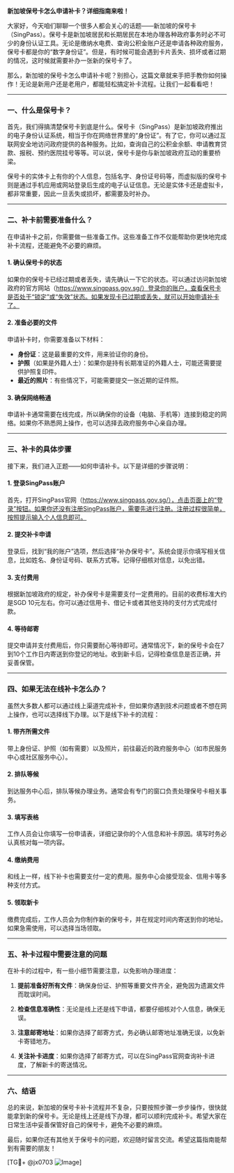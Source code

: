 **新加坡保号卡怎么申请补卡？详细指南来啦！**

大家好，今天咱们聊聊一个很多人都会关心的话题——新加坡的保号卡（SingPass）。保号卡是新加坡居民和长期居民在本地办理各种政府事务时必不可少的身份认证工具。无论是缴纳水电费、查询公积金账户还是申请各种政府服务，保号卡都是你的“数字身份证”。但是，有时候可能会遇到卡片丢失、损坏或者过期的情况，这时候就需要补办一张新的保号卡了。

那么，新加坡的保号卡怎么申请补卡呢？别担心，这篇文章就来手把手教你如何操作！无论是新用户还是老用户，都能轻松搞定补卡流程。让我们一起看看吧！

---

### **一、什么是保号卡？**
首先，我们得搞清楚保号卡到底是什么。保号卡（SingPass）是新加坡政府推出的电子身份认证系统，相当于你在网络世界里的“身份证”。有了它，你可以通过互联网安全地访问政府提供的各种服务。比如，查询自己的公积金余额、申请教育贷款、报税、预约医院挂号等等。可以说，保号卡是你与新加坡政府互动的重要桥梁。

保号卡的实体卡上有你的个人信息，包括名字、身份证号码等，而虚拟版的保号卡则是通过手机应用或网站登录后生成的电子认证信息。无论是实体卡还是虚拟卡，都非常重要，因此一旦丢失或损坏，都需要及时补办。

---

### **二、补卡前需要准备什么？**
在申请补卡之前，你需要做一些准备工作。这些准备工作不仅能帮助你更快地完成补卡流程，还能避免不必要的麻烦。

#### 1. 确认保号卡的状态
如果你的保号卡已经过期或者丢失，请先确认一下它的状态。可以通过访问新加坡政府的官方网站（https://www.singpass.gov.sg/）登录你的账户，查看保号卡是否处于“锁定”或“失效”状态。如果发现卡已过期或丢失，就可以开始申请补卡了。

#### 2. 准备必要的文件
申请补卡时，你需要准备以下材料：
- **身份证**：这是最重要的文件，用来验证你的身份。
- **护照**（如果是外籍人士）：如果你是持有长期准证的外籍人士，可能还需要提供护照复印件。
- **最近的照片**：有些情况下，可能需要提交一张近期的证件照。

#### 3. 确保网络畅通
申请补卡通常需要在线完成，所以确保你的设备（电脑、手机等）连接到稳定的网络。如果你不熟悉网上操作，也可以选择去政府服务中心亲自办理。

---

### **三、补卡的具体步骤**
接下来，我们进入正题——如何申请补卡。以下是详细的步骤说明：

#### 1. 登录SingPass账户
首先，打开SingPass官网（https://www.singpass.gov.sg/），点击页面上的“登录”按钮。如果你还没有注册SingPass账户，需要先进行注册。注册过程很简单，按照提示输入个人信息即可。

#### 2. 提交补卡申请
登录后，找到“我的账户”选项，然后选择“补办保号卡”。系统会提示你填写相关信息，比如姓名、身份证号码、联系方式等。记得仔细核对信息，以免出错。

#### 3. 支付费用
根据新加坡政府的规定，补办保号卡是需要支付一定费用的。目前的收费标准大约是SGD 10元左右。你可以通过信用卡、借记卡或者其他支持的支付方式完成付款。

#### 4. 等待邮寄
提交申请并支付费用后，你只需要耐心等待即可。通常情况下，新的保号卡会在7到10个工作日内寄送到你登记的地址。收到新卡后，记得检查信息是否正确，并妥善保管。

---

### **四、如果无法在线补卡怎么办？**
虽然大多数人都可以通过线上渠道完成补卡，但如果你遇到技术问题或者不想在网上操作，也可以选择线下办理。以下是线下补卡的流程：

#### 1. 带齐所需文件
带上身份证、护照（如有需要）以及照片，前往最近的政府服务中心（如市民服务中心或社区服务中心）。

#### 2. 排队等候
到达服务中心后，排队等候办理业务。通常会有专门的窗口负责处理保号卡相关事务。

#### 3. 填写表格
工作人员会让你填写一份申请表，详细记录你的个人信息和补卡原因。填写时务必认真核对每一项内容。

#### 4. 缴纳费用
和线上一样，线下补卡也需要支付一定的费用。服务中心会接受现金、信用卡等多种支付方式。

#### 5. 领取新卡
缴费完成后，工作人员会为你制作新的保号卡，并在规定时间内寄送到你的地址。如果急需使用，可以选择当场领取。

---

### **五、补卡过程中需要注意的问题**
在补卡的过程中，有一些小细节需要注意，以免影响办理进度：

1. **提前准备好所有文件**：确保身份证、护照等重要文件齐全，避免因为遗漏文件而耽误时间。
   
2. **检查信息准确性**：无论是线上还是线下申请，都要仔细核对个人信息，确保无误。

3. **注意邮寄地址**：如果你选择了邮寄方式，务必确认邮寄地址准确无误，以免新卡寄错地方。

4. **关注补卡进度**：如果你选择了邮寄方式，可以在SingPass官网查询补卡进度，了解新卡的寄送情况。

---

### **六、结语**
总的来说，新加坡的保号卡补卡流程并不复杂，只要按照步骤一步步操作，很快就能拿到新的保号卡。无论是线上还是线下办理，都可以顺利完成补卡。希望大家在日常生活中妥善保管好自己的保号卡，避免不必要的麻烦。

最后，如果你还有其他关于保号卡的问题，欢迎随时留言交流。希望这篇指南能帮到有需要的朋友！

[TG💪+ @jx0703 ![Image](https://github.com/user-attachments/assets/dbca1d08-cadb-493c-b0ec-ad6f7a83f270)]